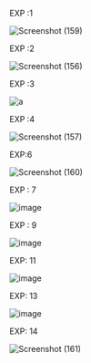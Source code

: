 EXP :1

![Screenshot (159)](https://user-images.githubusercontent.com/112576522/236117720-868d4643-cf2e-423d-80e7-91c02d253021.png)

EXP :2

![Screenshot (156)](https://user-images.githubusercontent.com/112576522/236118321-8b3fb537-7f4f-4017-b6c4-fb1f235defab.png)

EXP :3 

![a](https://user-images.githubusercontent.com/112576522/236118641-0ca8ae1e-6edf-4c04-947a-557009155adb.png)

EXP :4 

![Screenshot (157)](https://user-images.githubusercontent.com/112576522/236118998-b70a7b7a-d4dc-415f-a3c7-c4b7be650508.png)

EXP:6 

![Screenshot (160)](https://user-images.githubusercontent.com/112576522/236124271-75df0028-9421-4091-97e5-72055ac19c88.png)

EXP : 7 

![image](https://user-images.githubusercontent.com/112576522/236126837-4c6926fc-6a31-41a0-a2cd-6431317e6c2e.png)

EXP : 9 

![image](https://user-images.githubusercontent.com/112576522/236416320-4cf5b1f6-c224-4924-b791-327e459c5679.png)

EXP: 11 

![image](https://user-images.githubusercontent.com/112576522/236417244-879e35a2-2235-40b3-8735-3ce1ee935585.png)

EXP: 13

![image](https://user-images.githubusercontent.com/112576522/236614632-7da66819-cdb8-49b8-85c5-8a624ab55d4e.png)

EXP: 14

![Screenshot (161)](https://user-images.githubusercontent.com/112576522/236614801-f40ee2ce-1e65-4d96-9e4d-70a59811ab01.png)


